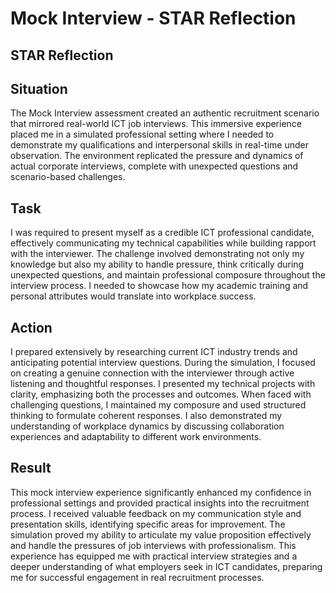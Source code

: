 # Mock Interview - STAR Reflection

## STAR Reflection

## Situation
The Mock Interview assessment created an authentic recruitment scenario that mirrored real-world ICT job interviews. This immersive experience placed me in a simulated professional setting where I needed to demonstrate my qualifications and interpersonal skills in real-time under observation. The environment replicated the pressure and dynamics of actual corporate interviews, complete with unexpected questions and scenario-based challenges.

## Task
I was required to present myself as a credible ICT professional candidate, effectively communicating my technical capabilities while building rapport with the interviewer. The challenge involved demonstrating not only my knowledge but also my ability to handle pressure, think critically during unexpected questions, and maintain professional composure throughout the interview process. I needed to showcase how my academic training and personal attributes would translate into workplace success.

## Action
I prepared extensively by researching current ICT industry trends and anticipating potential interview questions. During the simulation, I focused on creating a genuine connection with the interviewer through active listening and thoughtful responses. I presented my technical projects with clarity, emphasizing both the processes and outcomes. When faced with challenging questions, I maintained my composure and used structured thinking to formulate coherent responses. I also demonstrated my understanding of workplace dynamics by discussing collaboration experiences and adaptability to different work environments.

## Result
This mock interview experience significantly enhanced my confidence in professional settings and provided practical insights into the recruitment process. I received valuable feedback on my communication style and presentation skills, identifying specific areas for improvement. The simulation proved my ability to articulate my value proposition effectively and handle the pressures of job interviews with professionalism. This experience has equipped me with practical interview strategies and a deeper understanding of what employers seek in ICT candidates, preparing me for successful engagement in real recruitment processes.
